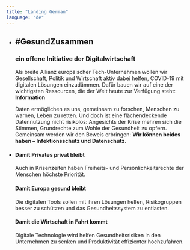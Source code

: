```yaml
---
title: "Landing German"
language: "de"
---
```


* ## #GesundZusammen

  ### ein offene Initiative der Digitalwirtschaft

  Als breite Allianz europäischer Tech-Unternehmen wollen wir Gesellschaft, Politik und Wirtschaft aktiv dabei helfen, COVID-19 mit digitalen Lösungen einzudämmen. Dafür bauen wir auf eine der wichtigsten Ressourcen, die der Welt heute zur Verfügung steht: **Information**

  Daten ermöglichen es uns, gemeinsam zu forschen, Menschen zu warnen, Leben zu retten. Und doch ist eine flächendeckende Datennutzung nicht risikolos: Angesichts der Krise mehren sich die Stimmen, Grundrechte zum Wohle der Gesundheit zu opfern. Gemeinsam werden wir den Beweis erbringen: **Wir können beides haben – Infektionsschutz und Datenschutz.**

* #### Damit Privates privat bleibt

  Auch in Krisenzeiten haben Freiheits- und Persönlichkeitsrechte der Menschen höchste Priorität.

  #### Damit Europa gesund bleibt

  Die digitalen Tools sollen mit ihren Lösungen helfen, Risikogruppen besser zu schützen und das Gesundheitssystem zu entlasten.

  #### Damit die Wirtschaft in Fahrt kommt

  Digitale Technologie wird helfen Gesundheitsrisiken in den Unternehmen zu senken und Produktivität effizienter hochzufahren.
